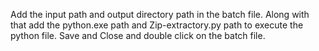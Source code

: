 Add the input path and output directory path in the batch file. 
Along with that add the python.exe path and Zip-extractory.py path to execute the python file. 
Save and Close and double click on the batch file.
